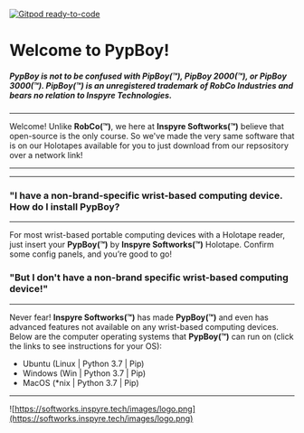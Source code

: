 [![Gitpod ready-to-code](https://img.shields.io/badge/Gitpod-ready--to--code-blue?logo=gitpod)](https://gitpod.io/#https://github.com/tayjaybabee/pyp_boy)

# Welcome to PypBoy!

##### *PypBoy* is not to be confused with *PipBoy(™)*, *PipBoy 2000(™)*, or *PipBoy 3000(™)*. *PipBoy(™)* is an unregistered trademark of *RobCo Industries* and bears no relation to Inspyre Technologies.

----

Welcome! Unlike **RobCo(™)**, we here at **Inspyre Softworks(™)**
believe that open-source is the only course. So we've made the very same
software that is on our Holotapes available for you to just download
from our repsository over a network link!

----

----

### "I have a non-brand-specific wrist-based computing device. How do I install PypBoy?

----

For most wrist-based portable computing devices with a Holotape reader,
just insert your **PypBoy(™)** by **Inspyre Softworks(™)** Holotape.
Confirm some config panels, and you’re good to go!

### "But I don't have a non-brand specific wrist-based computing device!"

----

Never fear! **Inspyre Softworks(™)** has made **PypBoy(™)** and even has
advanced features not available on any wrist-based computing devices.
Below are the computer operating systems that **PypBoy(™)** can run on
(click the links to see instructions for your OS):
* Ubuntu (Linux | Python 3.7 | Pip)
* Windows (Win | Python 3.7 | Pip)
* MacOS (*nix | Python 3.7 | Pip)

----

![https://softworks.inspyre.tech/images/logo.png](https://softworks.inspyre.tech/images/logo.png)
